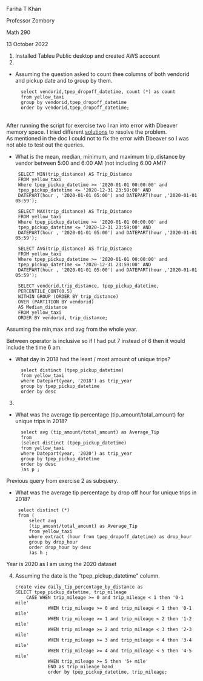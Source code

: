 Fariha T Khan

Professor Zombory

Math 290

13 October 2022

1. Installed Tableu Public desktop and created AWS account
2. 
- Assuming the question asked to count thee columns of both vendorid and pickup date and to group by them.  

	    select vendorid,tpep_dropoff_datetime, count (*) as count
	    from yellow_taxi
	    group by vendorid,tpep_dropoff_datetime
	    order by vendorid,tpep_dropoff_datetime;

\
After running the script for exercise two I ran into error with Dbeaver memory space. I tried different [solutions](https://docs.google.com/document/d/1Y-8RQnRC49g9j8PUGpPp8sS_jouzMwvhqrKNcueBKfk/edit?usp=sharing) to resolve the problem. 
\
 As mentioned in the doc I could not to fix the error with Dbeaver so I was not able to test out the queries. 
 
  
 - What is the mean, median, minimum, and maximum trip_distance by vendor between 5:00 and 6:00 AM (not including 6:00 AM)?

		SELECT MIN(trip_distance) AS Trip_Distance
		FROM yellow_taxi
		Where tpep_pickup_datetime >= '2020-01-01 00:00:00' and
		tpep_pickup_datetime <= '2020-12-31 23:59:00' AND
		DATEPART(hour , '2020-01-01 05:00') and DATEPART(hour ,'2020-01-01 05:59');

		SELECT MAX(trip_distance) AS Trip_Distance
		FROM yellow_taxi
		Where tpep_pickup_datetime >= '2020-01-01 00:00:00' and
		tpep_pickup_datetime <= '2020-12-31 23:59:00' AND
		DATEPART(hour , '2020-01-01 05:00') and DATEPART(hour ,'2020-01-01 05:59');

		SELECT AVG(trip_distance) AS Trip_Distance
		FROM yellow_taxi
		Where tpep_pickup_datetime >= '2020-01-01 00:00:00' and
		tpep_pickup_datetime <= '2020-12-31 23:59:00' AND
		DATEPART(hour , '2020-01-01 05:00') and DATEPART(hour ,'2020-01-01 05:59');
	
		SELECT vendorid,trip_distance, tpep_pickup_datetime, 
		PERCENTILE_CONT(0.5) 
        WITHIN GROUP (ORDER BY trip_distance) 
        OVER (PARTITION BY vendorid)
        AS Median_distance
        FROM yellow_taxi
        ORDER BY vendorid, trip_distance;
		
		
Assuming the min,max and avg from the whole year.

Between operator is inclusive so if I had put 7 instead of 6 then it would include the time 6 am.

- What day in 2018 had the least / most amount of unique trips?

	    select distinct (tpep_pickup_datetime)
		from yellow_taxi
		where Datepart(year, '2018') as trip_year
		group by tpep_pickup_datetime
		order by desc 

3.  
- What was the average tip percentage (tip_amount/total_amount) for unique trips in 2018?

	    select avg (tip_amount/total_amount) as Average_Tip
	    from 
		(select distinct (tpep_pickup_datetime)
		from yellow_taxi
		where Datepart(year, '2020') as trip_year
		group by tpep_pickup_datetime
		order by desc 
		)as p ;
Previous query from exercise 2 as subquery. 
 - What was the average tip percentage by drop off hour for unique trips in 2018?
 
	    select distinct (*)
	    from (
	    	select avg
	    	(tip_amount/total_amount) as Average_Tip
	    	from yellow_taxi
	    	where extract (hour from tpep_dropoff_datetime) as drop_hour
	    	group by drop_hour
	    	order drop_hour by desc
	    	)as h ;

Year is 2020 as I am using the 2020 dataset

4.  Assuming the date is the "tpep_pickup_datetime" column.

	    create view daily_tip_percentage_by_distance as
		SELECT tpep_pickup_datetime, trip_mileage 
			CASE WHEN trip_mileage >= 0 and trip_mileage < 1 then '0-1 mile'
		            WHEN trip_mileage >= 0 and trip_mileage < 1 then '0-1 mile'
		            WHEN trip_mileage >= 1 and trip_mileage < 2 then '1-2 mile'
		            WHEN trip_mileage >= 2 and trip_mileage < 3 then '2-3 mile'
		            WHEN trip_mileage >= 3 and trip_mileage < 4 then '3-4 mile'
		            WHEN trip_mileage >= 4 and trip_mileage < 5 then '4-5 mile'
		            WHEN trip_mileage >= 5 then '5+ mile'
		            END as trip_mileage_band
		            order by tpep_pickup_datetime, trip_mileage;
